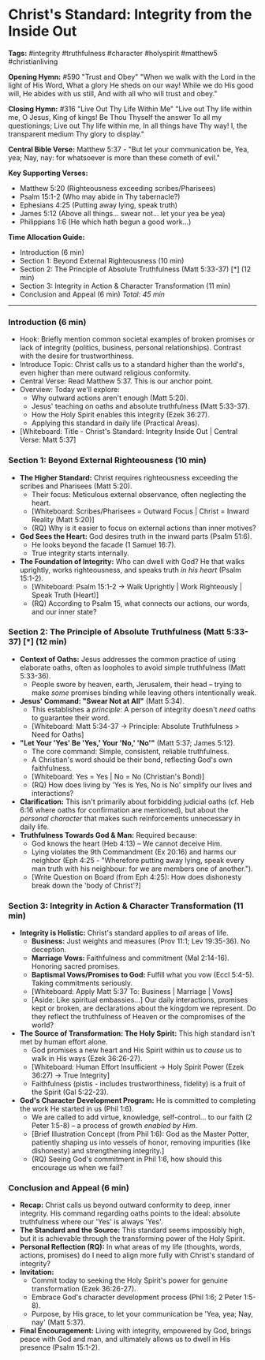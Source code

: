 # Christ's Standard: Integrity from the Inside Out

**Tags:** #integrity #truthfulness #character #holyspirit #matthew5
#christianliving

**Opening Hymn:** #590 "Trust and Obey" "When we walk with the Lord in the light
of His Word, What a glory He sheds on our way! While we do His good will, He
abides with us still, And with all who will trust and obey."

**Closing Hymn:** #316 "Live Out Thy Life Within Me" "Live out Thy life within
me, O Jesus, King of kings! Be Thou Thyself the answer To all my questionings;
Live out Thy life within me, In all things have Thy way! I, the transparent
medium Thy glory to display."

**Central Bible Verse:** Matthew 5:37 - "But let your communication be, Yea,
yea; Nay, nay: for whatsoever is more than these cometh of evil."

**Key Supporting Verses:**

- Matthew 5:20 (Righteousness exceeding scribes/Pharisees)
- Psalm 15:1-2 (Who may abide in Thy tabernacle?)
- Ephesians 4:25 (Putting away lying, speak truth)
- James 5:12 (Above all things... swear not... let your yea be yea)
- Philippians 1:6 (He which hath begun a good work...)

**Time Allocation Guide:**

- Introduction (6 min)
- Section 1: Beyond External Righteousness (10 min)
- Section 2: The Principle of Absolute Truthfulness (Matt 5:33-37) [*] (12 min)
- Section 3: Integrity in Action & Character Transformation (11 min)
- Conclusion and Appeal (6 min) _Total: 45 min_

---

### Introduction (6 min)

- Hook: Briefly mention common societal examples of broken promises or lack of
  integrity (politics, business, personal relationships). Contrast with the
  desire for trustworthiness.
- Introduce Topic: Christ calls us to a standard higher than the world's, even
  higher than mere outward religious conformity.
- Central Verse: Read Matthew 5:37. This is our anchor point.
- Overview: Today we'll explore:
  - Why outward actions aren't enough (Matt 5:20).
  - Jesus' teaching on oaths and absolute truthfulness (Matt 5:33-37).
  - How the Holy Spirit enables this integrity (Ezek 36:27).
  - Applying this standard in daily life (Practical Areas).
- [Whiteboard: Title - Christ's Standard: Integrity Inside Out | Central Verse:
  Matt 5:37]

### Section 1: Beyond External Righteousness (10 min)

- **The Higher Standard:** Christ requires righteousness exceeding the scribes
  and Pharisees (Matt 5:20).
  - Their focus: Meticulous external observance, often neglecting the heart.
  - [Whiteboard: Scribes/Pharisees = Outward Focus | Christ = Inward Reality
    (Matt 5:20)]
  - (RQ) Why is it easier to focus on external actions than inner motives?
- **God Sees the Heart:** God desires truth in the inward parts (Psalm 51:6).
  - He looks beyond the facade (1 Samuel 16:7).
  - True integrity starts internally.
- **The Foundation of Integrity:** Who can dwell with God? He that walks
  uprightly, works righteousness, and speaks truth _in his heart_ (Psalm
  15:1-2).
  - [Whiteboard: Psalm 15:1-2 -> Walk Uprightly | Work Righteously | Speak Truth
    (Heart)]
  - (RQ) According to Psalm 15, what connects our actions, our words, and our
    inner state?

### Section 2: The Principle of Absolute Truthfulness (Matt 5:33-37) [*] (12 min)

- **Context of Oaths:** Jesus addresses the common practice of using elaborate
  oaths, often as loopholes to avoid simple truthfulness (Matt 5:33-36).
  - People swore by heaven, earth, Jerusalem, their head – trying to make _some_
    promises binding while leaving others intentionally weak.
- **Jesus' Command: "Swear Not at All"** (Matt 5:34).
  - This establishes a _principle_: A person of integrity doesn't _need_ oaths
    to guarantee their word.
  - [Whiteboard: Matt 5:34-37 -> Principle: Absolute Truthfulness > Need for
    Oaths]
- **"Let Your 'Yes' Be 'Yes,' Your 'No,' 'No'"** (Matt 5:37; James 5:12).
  - The core command: Simple, consistent, reliable truthfulness.
  - A Christian's word should be their bond, reflecting God's own faithfulness.
  - [Whiteboard: Yes = Yes | No = No (Christian's Bond)]
  - (RQ) How does living by 'Yes is Yes, No is No' simplify our lives and
    interactions?
- **Clarification:** This isn't primarily about forbidding judicial oaths (cf.
  Heb 6:16 where oaths for confirmation are mentioned), but about the _personal
  character_ that makes such reinforcements unnecessary in daily life.
- **Truthfulness Towards God & Man:** Required because:
  - God knows the heart (Heb 4:13) – We cannot deceive Him.
  - Lying violates the 9th Commandment (Ex 20:16) and harms our neighbor (Eph
    4:25 - "Wherefore putting away lying, speak every man truth with his
    neighbour: for we are members one of another.").
  - [Write Question on Board (from Eph 4:25): How does dishonesty break down the
    'body of Christ'?]

### Section 3: Integrity in Action & Character Transformation (11 min)

- **Integrity is Holistic:** Christ's standard applies to _all_ areas of life.
  - **Business:** Just weights and measures (Prov 11:1; Lev 19:35-36). No
    deception.
  - **Marriage Vows:** Faithfulness and commitment (Mal 2:14-16). Honoring
    sacred promises.
  - **Baptismal Vows/Promises to God:** Fulfill what you vow (Eccl 5:4-5).
    Taking commitments seriously.
  - [Whiteboard: Apply Matt 5:37 To: Business | Marriage | Vows]
  - [Aside: Like spiritual embassies...] Our daily interactions, promises kept
    or broken, are declarations about the kingdom we represent. Do they reflect
    the truthfulness of Heaven or the compromises of the world?
- **The Source of Transformation: The Holy Spirit:** This high standard isn't
  met by human effort alone.
  - God promises a new heart and His Spirit within us to _cause_ us to walk in
    His ways (Ezek 36:26-27).
  - [Whiteboard: Human Effort Insufficient -> Holy Spirit Power (Ezek 36:27) ->
    True Integrity]
  - Faithfulness (pistis - includes trustworthiness, fidelity) is a fruit of the
    Spirit (Gal 5:22-23).
- **God's Character Development Program:** He is committed to completing the
  work He started in us (Phil 1:6).
  - We are called to add virtue, knowledge, self-control... to our faith (2
    Peter 1:5-8) – a process of growth _enabled by Him_.
  - [Brief Illustration Concept (from Phil 1:6): God as the Master Potter,
    patiently shaping us into vessels of honor, removing impurities (like
    dishonesty) and strengthening integrity.]
  - (RQ) Seeing God's commitment in Phil 1:6, how should this encourage us when
    we fail?

### Conclusion and Appeal (6 min)

- **Recap:** Christ calls us beyond outward conformity to deep, inner integrity.
  His command regarding oaths points to the ideal: absolute truthfulness where
  our 'Yes' is always 'Yes'.
- **The Standard and the Source:** This standard seems impossibly high, but it
  is achievable through the transforming power of the Holy Spirit.
- **Personal Reflection (RQ):** In what areas of my life (thoughts, words,
  actions, promises) do I need to align more fully with Christ's standard of
  integrity?
- **Invitation:**
  - Commit today to seeking the Holy Spirit's power for genuine transformation
    (Ezek 36:26-27).
  - Embrace God's character development process (Phil 1:6; 2 Peter 1:5-8).
  - Purpose, by His grace, to let your communication be 'Yea, yea; Nay, nay'
    (Matt 5:37).
- **Final Encouragement:** Living with integrity, empowered by God, brings peace
  with God and man, and ultimately allows us to dwell in His presence (Psalm
  15:1-2).
